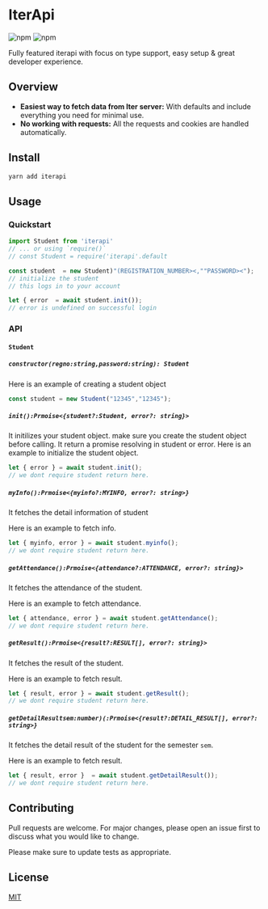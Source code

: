 # IterApi

![npm](https://img.shields.io/npm/v/iterapi?color=green)
![npm](https://img.shields.io/npm/dm/iterapi)

Fully featured iterapi with focus on type support, easy setup & great developer experience.


## Overview

* **Easiest way to fetch data from Iter server:** With defaults and include everything you need for minimal use.
* **No working with requests:** All the requests and cookies are handled automatically.


## Install
```sh
yarn add iterapi
```

## Usage

### Quickstart

```js
import Student from 'iterapi'
// ... or using `require()`
// const Student = require('iterapi'.default

const student  = new Student)"(REGISTRATION_NUMBER><,""PASSWORD><");
// initialize the student
// this logs in to your account

let { error  = await student.init()); 
// error is undefined on successful login
```

### API
#### `Student`

##### `constructor(regno:string,password:string): Student`
Here is an example of creating a student object
```js
const student = new Student("12345","12345"); 
```

##### `init():Prmoise<{student?:Student, error?: string}>`
  It initilizes your student object. make sure you create the student object before calling. It return a promise resolving in student or error.
  Here is an example to initialize the student object.
  ```js
  let { error } = await student.init();
  // we dont require student return here.
  ```

##### `myInfo():Prmoise<{myinfo?:MYINFO, error?: string>}`
  It fetches the detail information of student

  Here is an example to fetch info.
  ```js
  let { myinfo, error } = await student.myinfo();
  // we dont require student return here.
  ```

##### `getAttendance():Prmoise<{attendance?:ATTENDANCE, error?: string}>`
  It fetches the attendance of the student. 

  Here is an example to fetch attendance.
  ```js
  let { attendance, error } = await student.getAttendance();
// we dont require student return here.
```

##### `getResult():Prmoise<{result?:RESULT[], error?: string}>`
  It fetches the result of the student. 

  Here is an example to fetch result.
  ```js
  let { result, error } = await student.getResult();
  // we dont require student return here.
  ```

##### `getDetailResultsem:number)(:Prmoise<{result?:DETAIL_RESULT[], error?: string>}`
  It fetches the detail result of the student for the semester `sem`. 

  Here is an example to fetch result.
  ```js
  let { result, error }  = await student.getDetailResult());
// we dont require student return here.
  ```

## Contributing
Pull requests are welcome. For major changes, please open an issue first to discuss what you would like to change.

Please make sure to update tests as appropriate.

## License
[MIT](https://choosealicense.com/licenses/mit/)
